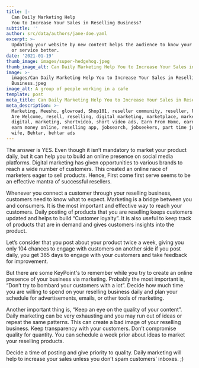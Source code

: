 ```yaml
---
title: |-
  Can Daily Marketing Help
  You to Increase Your Sales in Reselling Business?
subtitle: ''
author: src/data/authors/jane-doe.yaml
excerpt: >-
  Updating your website by new content helps the audience to know your product
  or service better.
date: '2021-01-19'
thumb_image: images/super-hedgehog.jpeg
thumb_image_alt: Can Daily Marketing Help You to Increase Your Sales in Reselling Business?
image: >-
  images/Can Daily Marketing Help You to Increase Your Sales in Reselling
  Business.jpeg
image_alt: A group of people working in a cafe
template: post
meta_title: Can Daily Marketing Help You to Increase Your Sales in Reselling Business?
meta_description: >-
  Marketing, Meesho, glowroad, Shop101, reseller community, reseller, Resellers
  Are Welcome, resell, reselling, digital marketing, marketplace, marketing
  digital, marketing, shortvideo, short video ads, Earn From Home, earnonline,
  earn money online, reselling app, jobsearch, jobseekers, part time job, house
  wife, Behtar, behtar ads
---
```

The answer is YES. Even though it isn’t mandatory to market your product daily, but it can help you to build an online presence on social media platforms. Digital marketing has given opportunities to various brands to reach a wide number of customers. This created an online race of marketers eager to sell products. Hence, First come first serve seems to be an effective mantra of successful resellers.

Whenever you connect a customer through your reselling business, customers need to know what to expect. Marketing is a bridge between you and consumers. It is the most important and effective way to reach your customers. Daily posting of products that you are reselling keeps customers updated and helps to build “Customer loyalty”. It is also useful to keep track of products that are in demand and gives customers insights into the product.

Let’s consider that you post about your product twice a week, giving you only 104 chances to engage with customers on another side if you post daily, you get 365 days to engage with your customers and take feedback for improvement.

But there are some KeyPoint's to remember while you try to create an online presence of your business via marketing. Probably the most important is, “Don’t try to bombard your customers with a lot”. Decide how much time you are willing to spend on your reselling business daily and plan your schedule for advertisements, emails, or other tools of marketing.

Another important thing is, “Keep an eye on the quality of your content”. Daily marketing can be very exhausting and you may run out of ideas or repeat the same patterns. This can create a bad image of your reselling business. Keep transparency with your customers. Don’t compromise quality for quantity. You can schedule a week prior about ideas to market your reselling products.

Decide a time of posting and give priority to quality. Daily marketing will help to increase your sales unless you don’t spam customers’ inboxes. ;)
